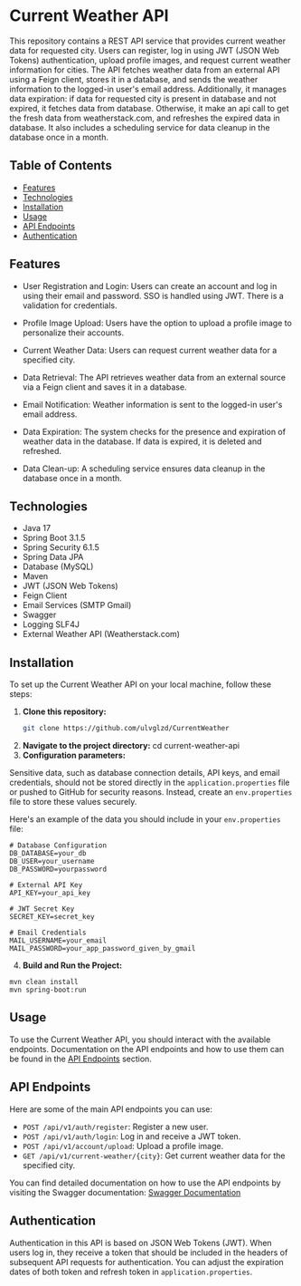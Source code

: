 # Current Weather API

This repository contains a REST API service that provides current weather data for requested city. Users can register, log in using JWT (JSON Web Tokens) authentication, upload profile images, and request current weather information for cities. The API fetches weather data from an external API using a Feign client, stores it in a database, and sends the weather information to the logged-in user's email address. Additionally, it manages data expiration: if data for requested city is present in database and not expired, it fetches data from database. Otherwise, it make an api call to get the fresh data from weatherstack.com, and refreshes the expired data in database. It also includes a scheduling service for data cleanup in the database once in a month. 

## Table of Contents

- [Features](#features)
- [Technologies](#technologies)
- [Installation](#installation)
- [Usage](#usage)
- [API Endpoints](#api-endpoints)
- [Authentication](#authentication)


## Features

- User Registration and Login: Users can create an account and log in using their email and password. SSO is handled using JWT. There is a validation for credentials. 

- Profile Image Upload: Users have the option to upload a profile image to personalize their accounts.

- Current Weather Data: Users can request current weather data for a specified city.

- Data Retrieval: The API retrieves weather data from an external source via a Feign client and saves it in a database.

- Email Notification: Weather information is sent to the logged-in user's email address.

- Data Expiration: The system checks for the presence and expiration of weather data in the database. If data is expired, it is deleted and refreshed.
- Data Clean-up: A scheduling service ensures data cleanup in the database once in a month.

## Technologies

- Java 17
- Spring Boot 3.1.5
- Spring Security 6.1.5
- Spring Data JPA
- Database (MySQL)
- Maven
- JWT (JSON Web Tokens)
- Feign Client
- Email Services (SMTP Gmail)
- Swagger
- Logging SLF4J
- External Weather API (Weatherstack.com)

## Installation

To set up the Current Weather API on your local machine, follow these steps:

1. **Clone this repository:**
   ```bash
   git clone https://github.com/ulvglzd/CurrentWeather
2. **Navigate to the project directory:**
   cd current-weather-api
3. **Configuration parameters:**

Sensitive data, such as database connection details, API keys, and email credentials, should not be stored directly in the `application.properties` file or pushed to GitHub for security reasons. Instead, create an `env.properties` file to store these values securely.

Here's an example of the data you should include in your `env.properties` file:

```properties
# Database Configuration
DB_DATABASE=your_db
DB_USER=your_username
DB_PASSWORD=yourpassword

# External API Key
API_KEY=your_api_key

# JWT Secret Key
SECRET_KEY=secret_key

# Email Credentials
MAIL_USERNAME=your_email
MAIL_PASSWORD=your_app_password_given_by_gmail
```
4. **Build and Run the Project:**
```
mvn clean install
mvn spring-boot:run
```
## Usage

To use the Current Weather API, you should interact with the available endpoints. Documentation on the API endpoints and how to use them can be found in the [API Endpoints](#api-endpoints) section.

## API Endpoints

Here are some of the main API endpoints you can use:

- `POST /api/v1/auth/register`: Register a new user.
- `POST /api/v1/auth/login`: Log in and receive a JWT token.
- `POST /api/v1/account/upload`: Upload a profile image.
- `GET /api/v1/current-weather/{city}`: Get current weather data for the specified city.
  
You can find detailed documentation on how to use the API endpoints by visiting the Swagger documentation:
[Swagger Documentation](http://localhost:8081/swagger-ui/index.html#/)

## Authentication

Authentication in this API is based on JSON Web Tokens (JWT). When users log in, they receive a token that should be included in the headers of subsequent API requests for authentication. You can adjust the expiration dates of both token and refresh token in `application.properties`.








   
